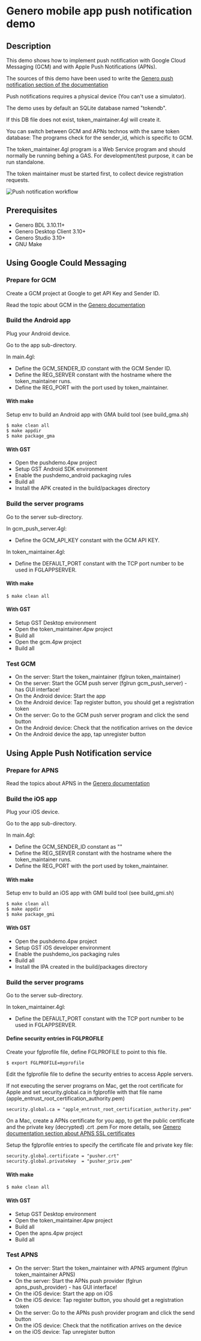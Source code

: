 # Genero mobile app push notification demo

## Description

This demo shows how to implement push notification with Google Cloud Messaging (GCM) and with Apple Push Notifications (APNs).

The sources of this demo have been used to write the
 [Genero push notification section of the documentation](http://4js.com/online_documentation/fjs-fgl-manual-html/#fgl-topics/c_fgl_mobile_push_notifications.html)

Push notifications requires a physical device (You can't use a simulator).

The demo uses by default an SQLite database named "tokendb".

If this DB file does not exist, token_maintainer.4gl will create it.

You can switch between GCM and APNs technos with the same token database:
The programs check for the sender_id, which is specific to GCM.

The token_maintainer.4gl program is a Web Service program and should normally be running behing a GAS. For development/test purpose, it can be run standalone.

The token maintainer must be started first, to collect device registration requests.

![Push notification workflow](https://github.com/FourjsGenero/ex_push_notification/raw/master/docs/push-workflow.png)

## Prerequisites

* Genero BDL 3.10.11+
* Genero Desktop Client 3.10+
* Genero Studio 3.10+
* GNU Make

## Using Google Could Messaging

### Prepare for GCM

Create a GCM project at Google to get API Key and Sender ID.

Read the topic about GCM in the [Genero documentation](http://4js.com/online_documentation/fjs-fgl-manual-html/#fgl-topics/c_fgl_mobile_push_notif_gcm.html)

### Build the Android app

Plug your Android device.

Go to the app sub-directory.

In main.4gl:
* Define the GCM_SENDER_ID constant with the GCM Sender ID.
* Define the REG_SERVER constant with the hostname where the token_maintainer runs.
* Define the REG_PORT with the port used by token_maintainer.

#### With make

Setup env to build an Android app with GMA build tool (see build_gma.sh)

```
$ make clean all
$ make appdir
$ make package_gma
```

#### With GST

* Open the pushdemo.4pw project
* Setup GST Android SDK environment
* Enable the pushdemo_android packaging rules
* Build all
* Install the APK created in the build/packages directory

### Build the server programs

Go to the server sub-directory.

In gcm_push_server.4gl:
* Define the GCM_API_KEY constant with the GCM API KEY.

In token_maintainer.4gl:
* Define the DEFAULT_PORT constant with the TCP port number to be used in FGLAPPSERVER.

#### With make

```
$ make clean all
```

#### With GST

* Setup GST Desktop environment
* Open the token_maintainer.4pw project
* Build all
* Open the gcm.4pw project
* Build all

### Test GCM

* On the server: Start the token_maintainer (fglrun token_maintainer)
* On the server: Start the GCM push server (fglrun gcm_push_server) - has GUI interface!
* On the Android device: Start the app
* On the Android device: Tap register button, you should get a registration token
* On the server: Go to the GCM push server program and click the send button
* On the Android device: Check that the notification arrives on the device
* On the Android device the app, tap unregister button

## Using Apple Push Notification service

### Prepare for APNS

Read the topics about APNS in the [Genero documentation](http://4js.com/online_documentation/fjs-fgl-manual-html/#fgl-topics/c_fgl_mobile_push_notif_apns.html)

### Build the iOS app

Plug your iOS device.

Go to the app sub-directory.

In main.4gl:
* Define the GCM_SENDER_ID constant as ""
* Define the REG_SERVER constant with the hostname where the token_maintainer runs.
* Define the REG_PORT with the port used by token_maintainer.

#### With make

Setup env to build an iOS app with GMI build tool (see build_gmi.sh)

```
$ make clean all
$ make appdir
$ make package_gmi
```

#### With GST

* Open the pushdemo.4pw project
* Setup GST iOS developer environment
* Enable the pushdemo_ios packaging rules
* Build all
* Install the IPA created in the build/packages directory


### Build the server programs

Go to the server sub-directory.

In token_maintainer.4gl:
* Define the DEFAULT_PORT constant with the TCP port number to be used in FGLAPPSERVER.

#### Define security entries in FGLPROFILE

Create your fglprofile file, define FGLPROFILE to point to this file.

```
$ export FGLPROFILE=myprofile 
```

Edit the fglprofile file to define the security entries to access Apple servers.

If not executing the server programs on Mac, get the root certificate for Apple and set security.global.ca in fglprofile with that file name (apple_entrust_root_certification_authority.pem)

```
security.global.ca = "apple_entrust_root_certification_authority.pem"
```

On a Mac, create a APNs certificate for you app, to get the public certificate and the private key (decrypted) .crt .pem
For more details, see [Genero documentation section about APNS SSL certificates](https://www.4js.com/online_documentation/fjs-fgl-manual-html/#fgl-topics/c_gws_ComAPNS_security.html)

Setup the fglprofile entries to specify the certificate file and private key file:

```
security.global.certificate = "pusher.crt"
security.global.privatekey  = "pusher_priv.pem"
```

#### With make

```
$ make clean all
```

#### With GST

* Setup GST Desktop environment
* Open the token_maintainer.4pw project
* Build all
* Open the apns.4pw project
* Build all

### Test APNS

* On the server: Start the token_maintainer with APNS argument (fglrun token_maintainer APNS)
* On the server: Start the APNs push provider (fglrun apns_push_provider) - has GUI interface!
* On the iOS device: Start the app on iOS
* On the iOS device: Tap register button, you should get a registration token
* On the server: Go to the APNs push provider program and click the send button
* On the iOS device: Check that the notification arrives on the device
* on the iOS device: Tap unregister button
